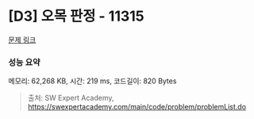 # [D3] 오목 판정 - 11315 

[문제 링크](https://swexpertacademy.com/main/code/problem/problemDetail.do?contestProbId=AXaSUPYqPYMDFASQ) 

### 성능 요약

메모리: 62,268 KB, 시간: 219 ms, 코드길이: 820 Bytes



> 출처: SW Expert Academy, https://swexpertacademy.com/main/code/problem/problemList.do